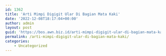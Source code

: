 ```yaml
---
id: 1362
title: 'Arti Mimpi Digigit Ular Di Bagian Mata Kaki'
date: '2022-12-08T18:17:04+00:00'
author: admin
layout: post
guid: 'https://bos.awn.biz.id/arti-mimpi-digigit-ular-di-bagian-mata-kaki/'
permalink: /arti-mimpi-digigit-ular-di-bagian-mata-kaki/
categories:
    - Uncategorized
---
```


